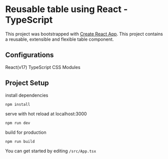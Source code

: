 # Reusable table using React - TypeScript

This project was bootstrapped with [Create React App](https://github.com/facebook/create-react-app).
This project contains a reusable, extensible and flexible table component.

## Configurations
React(v17)
TypeScript
CSS Modules

## Project Setup

install dependencies

```
npm install
```
              

serve with hot reload at localhost:3000

```npm run dev```

build for production

```npm run build ``` 

You can get started by editing ```/src/App.tsx```

